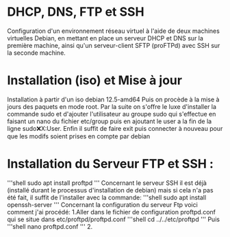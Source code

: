 # DHCP, DNS, FTP et SSH

Configuration d'un environnement réseau virtuel à l'aide de deux
machines virtuelles Debian, en mettant en place un serveur
DHCP et DNS sur la première machine, ainsi qu'un
serveur-client SFTP (proFTPd) avec SSH sur la seconde machine.

# Installation (iso) et Mise à jour

Installation à partir d'un iso debian 12.5-amd64
Puis on procède à la mise à jours des paquets en mode root.
Par la suite on s'offre le luxe d'installer la commande sudo et d'ajouter l'utilisateur au groupe sudo qui s'effectue en faisant un nano du fichier etc/group puis en ajoutant le user a la fin de la ligne sudo:x:X:User.
Enfin il suffit de faire exit puis connecter à nouveau pour que les modifs soient prises en compte par debian 

# Installation du Serveur FTP et SSH :

'''shell
sudo apt install proftpd
'''
Concernant le serveur SSH il est déjà (installé durant le processus d'installation de debian)
mais si cela n'a pas été fait, il suffit de l'installer avec la commande:
'''shell 
sudo apt install openssh-server
'''
Concernant la configuration du serveur Ftp voici comment j'ai procédé:
1.Aller dans le fichier de configuration proftpd.conf qui se situe dans etc/proftpd/proftpd.conf
'''shell
cd ../../etc/proftpd
'''
Puis 
'''shell
nano proftpd.conf
'''
2.
